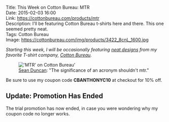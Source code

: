 Title: This Week on Cotton Bureau: MTR  
Date: 2015-02-03 16:00  
Link: https://cottonbureau.com/products/mtr  
Description: I'll be featuring Cotton Bureau t-shirts here and there. This one seemed pretty neat.  
Tags: Cotton Bureau  
Image: https://cottonbureau.com/img/products/3422_8cnL_1600.jpg  

<p><em class="topStory">Starting this week, I will be occasionally featuring <a href="/tags/Cotton%20Bureau" title="Posts tagged 'Cotton Bureau'">neat designs</a> from my favorite T-shirt company, <a href="http://cottonbureau.com" title="Cotton Bureau">Cotton Bureau</a>.</em></p>

<figure>
	<img src="https://cottonbureau.com/img/products/3422_8cnL_1600.jpg" alt="'MTR' on Cotton Bureau'" title="'MTR' on Cotton Bureau'">
	<figcaption><a href="http://twitter.com/seanevd" title="Designer on Twitter">Sean Duncan</a>: "The significance of an acronym shouldn't mtr."</figcaption>
</figure>

Be sure to use my coupon code **CBANTHONYC10** at checkout for 10% off.

<aside>
<div class="update">

## Update: Promotion Has Ended

The trial promotion has now ended, in case you were wondering why my coupon code no longer works.

</div>
</aside>